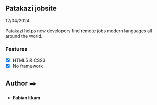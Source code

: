 ## Patakazi jobsite

12/04/2024

Patakazi helps new developers find remote jobs modern languages all around the world.

### Features

- [x] HTML5 & CSS3
- [x] No framework

## Author :black_nib:

- **Fabian likam**
